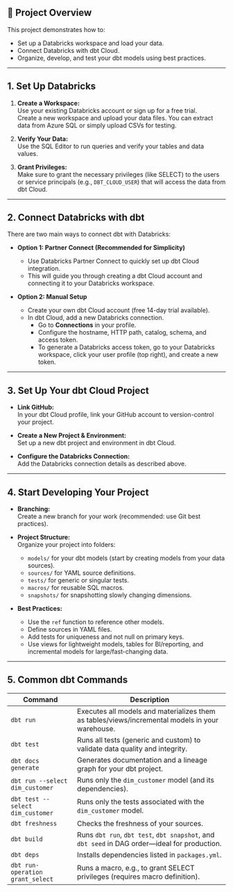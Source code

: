 ## 🚀 Project Overview

This project demonstrates how to:
- Set up a Databricks workspace and load your data.
- Connect Databricks with dbt Cloud.
- Organize, develop, and test your dbt models using best practices.

---

## 1. Set Up Databricks

1. **Create a Workspace:**  
   Use your existing Databricks account or sign up for a free trial.  
   Create a new workspace and upload your data files. You can extract data from Azure SQL or simply upload CSVs for testing.

2. **Verify Your Data:**  
   Use the SQL Editor to run queries and verify your tables and data values.

3. **Grant Privileges:**  
   Make sure to grant the necessary privileges (like SELECT) to the users or service principals (e.g., `DBT_CLOUD_USER`) that will access the data from dbt Cloud.

---

## 2. Connect Databricks with dbt

There are two main ways to connect dbt with Databricks:

- **Option 1: Partner Connect (Recommended for Simplicity)**
  - Use Databricks Partner Connect to quickly set up dbt Cloud integration.
  - This will guide you through creating a dbt Cloud account and connecting it to your Databricks workspace.

- **Option 2: Manual Setup**
  - Create your own dbt Cloud account (free 14-day trial available).
  - In dbt Cloud, add a new Databricks connection.  
    - Go to **Connections** in your profile.
    - Configure the hostname, HTTP path, catalog, schema, and access token.
    - To generate a Databricks access token, go to your Databricks workspace, click your user profile (top right), and create a new token.

---

## 3. Set Up Your dbt Cloud Project

- **Link GitHub:**  
  In your dbt Cloud profile, link your GitHub account to version-control your project.

- **Create a New Project & Environment:**  
  Set up a new dbt project and environment in dbt Cloud.

- **Configure the Databricks Connection:**  
  Add the Databricks connection details as described above.

---

## 4. Start Developing Your Project

- **Branching:**  
  Create a new branch for your work (recommended: use Git best practices).

- **Project Structure:**  
  Organize your project into folders:
  - `models/` for your dbt models (start by creating models from your data sources).
  - `sources/` for YAML source definitions.
  - `tests/` for generic or singular tests.
  - `macros/` for reusable SQL macros.
  - `snapshots/` for snapshotting slowly changing dimensions.

- **Best Practices:**  
  - Use the `ref` function to reference other models.
  - Define sources in YAML files.
  - Add tests for uniqueness and not null on primary keys.
  - Use views for lightweight models, tables for BI/reporting, and incremental models for large/fast-changing data.

---

## 5. Common dbt Commands

| Command                                | Description                                                                                           |
|-----------------------------------------|-------------------------------------------------------------------------------------------------------|
| `dbt run`                              | Executes all models and materializes them as tables/views/incremental models in your warehouse.       |
| `dbt test`                             | Runs all tests (generic and custom) to validate data quality and integrity.                           |
| `dbt docs generate`                    | Generates documentation and a lineage graph for your dbt project.                                     |
| `dbt run --select dim_customer`        | Runs only the `dim_customer` model (and its dependencies).                                            |
| `dbt test --select dim_customer`       | Runs only the tests associated with the `dim_customer` model.                                         |
| `dbt freshness`                        | Checks the freshness of your sources.                                                                 |
| `dbt build`                            | Runs `dbt run`, `dbt test`, `dbt snapshot`, and `dbt seed` in DAG order—ideal for production.         |
| `dbt deps`                             | Installs dependencies listed in `packages.yml`.                                                       |
| `dbt run-operation grant_select`       | Runs a macro, e.g., to grant SELECT privileges (requires macro definition).                           |



